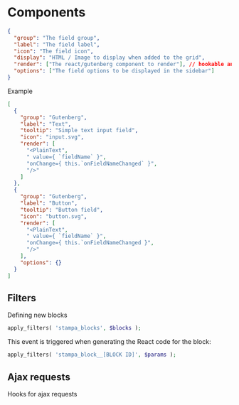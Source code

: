# Components

```json
{
  "group": "The field group",
  "label": "The field label",
  "icon": "The field icon",
  "display": "HTML / Image to display when added to the grid",
  "render": ["The react/gutenberg component to render"], // hookable and optional
  "options": ["The field options to be displayed in the sidebar"]
}
```

Example

```json
[
  {
    "group": "Gutenberg",
    "label": "Text",
    "tooltip": "Simple text input field",
    "icon": "input.svg",
    "render": [
      "<PlainText",
      " value={ `fieldName` }",
      "onChange={ this.`onFieldNameChanged` }",
      "/>"
    ]
  },
  {
    "group": "Gutenberg",
    "label": "Button",
    "tooltip": "Button field",
    "icon": "button.svg",
    "render": [
      "<PlainText",
      " value={ `fieldName` }",
      "onChange={ this.`onFieldNameChanged }",
      "/>"
    ],
    "options": {}
  }
]
```

## Filters

Defining new blocks

```php
apply_filters( 'stampa_blocks', $blocks );
```

This event is triggered when generating the React code for the block:

```php
apply_filters( 'stampa_block__[BLOCK ID]', $params );
```

## Ajax requests

Hooks for ajax requests
